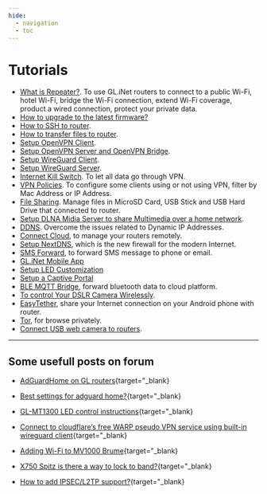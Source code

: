 ```yaml
---
hide:
  - navigation
  - toc
---
```


# Tutorials

* [What is Repeater?](https://docs.gl-inet.com/en/3/tutorials/repeater/). To use GL.iNet routers to connect to a public Wi-Fi, hotel Wi-Fi, bridge the Wi-Fi connection, extend Wi-Fi coverage, product a wired connection, protect your private data.
* [How to upgrade to the latest firmware?](https://docs.gl-inet.com/en/3/tutorials/firmware_upgrade/)
* [How to SSH to router](https://docs.gl-inet.com/en/3/tutorials/ssh/).
* [How to transfer files to router](https://docs.gl-inet.com/en/3/tutorials/scp/).
* [Setup OpenVPN Client](https://docs.gl-inet.com/en/3/tutorials/openvpn_client/).
* [Setup OpenVPN Server and OpenVPN Bridge](https://docs.gl-inet.com/en/3/tutorials/openvpn_server/).
* [Setup WireGuard Client](https://docs.gl-inet.com/en/3/tutorials/wireguard_client/).
* [Setup WireGuard Server](https://docs.gl-inet.com/en/3/tutorials/wireguard_server/).
* [Internet Kill Switch](https://docs.gl-inet.com/en/3/tutorials/internet_kill_switch/). To let all data go through VPN.
* [VPN Policies](https://docs.gl-inet.com/en/3/tutorials/vpn_policies/). To configure some clients using or not using VPN, filter by Mac Address or IP Address. 
* [File Sharing](https://docs.gl-inet.com/en/3/tutorials/file_sharing/). Manage files in MicroSD Card, USB Stick and USB Hard Drive that connected to router.
* [Setup DLNA Midia Server to share Multimedia over a home network](https://docs.gl-inet.com/en/3/tutorials/dlnaserver/).
* [DDNS](https://docs.gl-inet.com/en/3/tutorials/ddns/). Overcome the issues related to Dynamic IP Addresses.
* [Connect Cloud](https://docs.gl-inet.com/en/3/tutorials/cloud/), to manage your routers remotely.
* [Setup NextDNS](https://docs.gl-inet.com/en/3/tutorials/nextdns/), which is the new firewall for the modern Internet.
* [SMS Forward](https://docs.gl-inet.com/en/3/tutorials/sms_forward/), to forward SMS message to phone or email.
* [GL.iNet Mobile App](https://docs.gl-inet.com/en/3/tutorials/mobile_app/)
* [Setup LED Customization](https://docs.gl-inet.com/en/3/tutorials/led_customization/)
* [Setup a Captive Portal](https://docs.gl-inet.com/en/3/tutorials/captive_portal/)
* [BLE MQTT Bridge](https://docs.gl-inet.com/en/3/tutorials/ble2mqtt/), forward bluetooth data to cloud platform.
* [To control Your DSLR Camera Wirelessly](https://docs.gl-inet.com/en/3/tutorials/qdslrdashboard/).
* [EasyTether](https://docs.gl-inet.com/en/3/tutorials/tether/), share your Internet connection on your Android phone with router.
* [Tor](https://docs.gl-inet.com/en/3/tutorials/tor/), for browse privately.
* [Connect USB web camera to routers](https://docs.gl-inet.com/en/3/tutorials/camera/).

---

## Some usefull posts on forum

* [AdGuardHome on GL routers](https://forum.gl-inet.com/t/adguardhome-on-gl-routers/10664){target="_blank}

* [Best settings for adguard home?](https://forum.gl-inet.com/t/best-settings-for-adguard-home/11975){target="_blank}

* [GL-MT1300 LED control instructions](https://forum.gl-inet.com/t/gl-mt1300-led-control-instructions/13338){target="_blank}

* [Connect to cloudflare’s free WARP pseudo VPN service using built-in wireguard client](https://forum.gl-inet.com/t/guide-connect-to-cloudflares-free-warp-pseudo-vpn-service-using-built-in-wireguard-client/10508){target="_blank}

* [Adding Wi-Fi to MV1000 Brume](https://forum.gl-inet.com/t/adding-wi-fi-to-mv1000-brume/9610/49){target="_blank}

* [X750 Spitz is there a way to lock to band?](https://forum.gl-inet.com/t/x750-spitz-is-there-a-way-to-lock-to-band/5687){target="_blank}

* [How to add IPSEC/L2TP support?](https://forum.gl-inet.com/t/how-to-add-ipsec-l2tp-support/1637/52){target="_blank}
